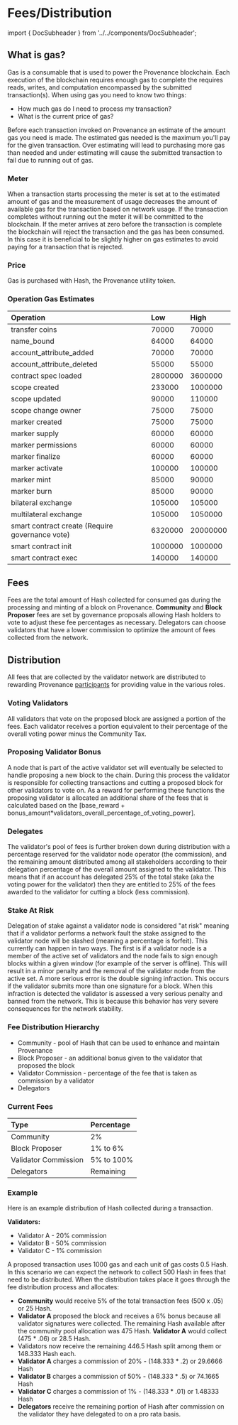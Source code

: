 # Fees/Distribution

import { DocSubheader } from '../../components/DocSubheader';

<DocSubheader text="Explanation of how fees are collected and distributed among the many network participants." />

## What is gas?

Gas is a consumable that is used to power the Provenance blockchain. Each execution of the blockchain requires enough gas to complete the requires reads, writes, and computation encompassed by the submitted transaction\(s\). When using gas you need to know two things:

- How much gas do I need to process my transaction?
- What is the current price of gas?

Before each transaction invoked on Provenance an estimate of the amount gas you need is made. The estimated gas needed is the maximum you'll pay for the given transaction. Over estimating will lead to purchasing more gas than needed and under estimating will cause the submitted transaction to fail due to running out of gas.

### Meter

When a transaction starts processing the meter is set at to the estimated amount of gas and the measurement of usage decreases the amount of available gas for the transaction based on network usage. If the transaction completes without running out the meter it will be committed to the blockchain. If the meter arrives at zero before the transaction is complete the blockchain will reject the transaction and the gas has been consumed. In this case it is beneficial to be slightly higher on gas estimates to avoid paying for a transaction that is rejected.

### Price

Gas is purchased with Hash, the Provenance utility token.

### Operation Gas Estimates

| Operation                                         | Low     | High     |
| :------------------------------------------------ | :------ | :------- |
| transfer coins                                    | 70000   | 70000    |
| name_bound                                        | 64000   | 64000    |
| account_attribute_added                           | 70000   | 70000    |
| account_attribute_deleted                         | 55000   | 55000    |
| contract spec loaded                              | 2800000 | 3600000  |
| scope created                                     | 233000  | 1000000  |
| scope updated                                     | 90000   | 110000   |
| scope change owner                                | 75000   | 75000    |
| marker created                                    | 75000   | 75000    |
| marker supply                                     | 60000   | 60000    |
| marker permissions                                | 60000   | 60000    |
| marker finalize                                   | 60000   | 60000    |
| marker activate                                   | 100000  | 100000   |
| marker mint                                       | 85000   | 90000    |
| marker burn                                       | 85000   | 90000    |
| bilateral exchange                                | 105000  | 105000   |
| multilateral exchange                             | 105000  | 1050000  |
| smart contract create \(Require governance vote\) | 6320000 | 20000000 |
| smart contract init                               | 1000000 | 1000000  |
| smart contract exec                               | 140000  | 140000   |

## Fees

Fees are the total amount of Hash collected for consumed gas during the processing and minting of a block on Provenance. **Community** and **Block Proposer** fees are set by governance proposals allowing Hash holders to vote to adjust these fee percentages as necessary. Delegators can choose validators that have a lower commission to optimize the amount of fees collected from the network.

## Distribution

All fees that are collected by the validator network are distributed to rewarding Provenance [participants](../community/participants.md) for providing value in the various roles.

### Voting Validators

All validators that vote on the proposed block are assigned a portion of the fees. Each validator receives a portion equivalent to their percentage of the overall voting power minus the Community Tax.

### Proposing Validator Bonus

A node that is part of the active validator set will eventually be selected to handle proposing a new block to the chain. During this process the validator is responsible for collecting transactions and cutting a proposed block for other validators to vote on. As a reward for performing these functions the proposing validator is allocated an additional share of the fees that is calculated based on the \[base_reward + bonus_amount\*validators_overall_percentage_of_voting_power\].

### Delegates

The validator's pool of fees is further broken down during distribution with a percentage reserved for the validator node operator \(the commission\), and the remaining amount distributed among all stakeholders according to their delegation percentage of the overall amount assigned to the validator. This means that if an account has delegated 25% of the total stake \(aka the voting power for the validator\) then they are entitled to 25% of the fees awarded to the validator for cutting a block \(less commission\).

### Stake At Risk

Delegation of stake against a validator node is considered "at risk" meaning that if a validator performs a network fault the stake assigned to the validator node will be slashed \(meaning a percentage is forfeit\). This currently can happen in two ways. The first is if a validator node is a member of the active set of validators and the node fails to sign enough blocks within a given window \(for example of the server is offline\). This will result in a minor penalty and the removal of the validator node from the active set. A more serious error is the double signing infraction. This occurs if the validator submits more than one signature for a block. When this infraction is detected the validator is assessed a very serious penalty and banned from the network. This is because this behavior has very severe consequences for the network stability.

### Fee Distribution Hierarchy

- Community - pool of Hash that can be used to enhance and maintain Provenance
- Block Proposer - an additional bonus given to the validator that proposed the block
- Validator Commission - percentage of the fee that is taken as commission by a validator
- Delegators

### Current Fees

| Type                 | Percentage |
| :------------------- | :--------- |
| Community            | 2%         |
| Block Proposer       | 1% to 6%   |
| Validator Commission | 5% to 100% |
| Delegators           | Remaining  |

### Example

Here is an example distribution of Hash collected during a transaction.

**Validators:**

- Validator A - 20% commission
- Validator B - 50% commission
- Validator C - 1% commission

A proposed transaction uses 1000 gas and each unit of gas costs 0.5 Hash. In this scenario we can expect the network to collect 500 Hash in fees that need to be distributed. When the distribution takes place it goes through the fee distribution process and allocates:

- **Community** would receive 5% of the total transaction fees \(500 x .05\) or 25 Hash.
- **Validator A** proposed the block and receives a 6% bonus because all validator signatures were collected. The remaining Hash available after the community pool allocation was 475 Hash. **Validator A** would collect \(475 \* .06\) or 28.5 Hash.
- Validators now receive the remaining 446.5 Hash split among them or 148.333 Hash each.
- **Validator A** charges a commission of 20% - \(148.333 \* .2\) or 29.6666 Hash
- **Validator B** charges a commission of 50% - \(148.333 \* .5\) or 74.1665 Hash
- **Validator C** charges a commission of 1% - \(148.333 \* .01\) or 1.48333 Hash
- **Delegators** receive the remaining portion of Hash after commission on the validator they have delegated to on a pro rata basis.
